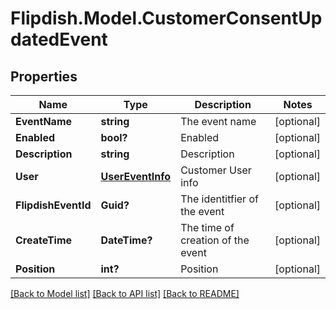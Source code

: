 # Flipdish.Model.CustomerConsentUpdatedEvent
## Properties

Name | Type | Description | Notes
------------ | ------------- | ------------- | -------------
**EventName** | **string** | The event name | [optional] 
**Enabled** | **bool?** | Enabled | [optional] 
**Description** | **string** | Description | [optional] 
**User** | [**UserEventInfo**](UserEventInfo.md) | Customer User info | [optional] 
**FlipdishEventId** | **Guid?** | The identitfier of the event | [optional] 
**CreateTime** | **DateTime?** | The time of creation of the event | [optional] 
**Position** | **int?** | Position | [optional] 

[[Back to Model list]](../README.md#documentation-for-models) [[Back to API list]](../README.md#documentation-for-api-endpoints) [[Back to README]](../README.md)

